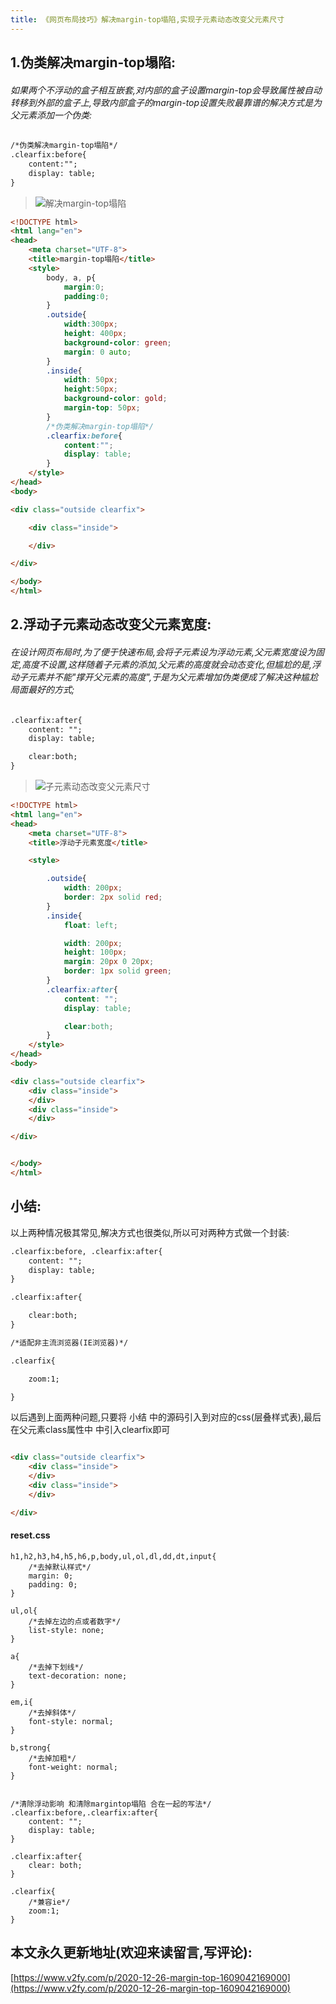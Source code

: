 ```yaml
---
title: 《网页布局技巧》解决margin-top塌陷,实现子元素动态改变父元素尺寸
---
```




## 1.伪类解决margin-top塌陷:

###### 如果两个不浮动的盒子相互嵌套,对内部的盒子设置margin-top会导致属性被自动转移到外部的盒子上,导致内部盒子的margin-top设置失败最靠谱的解决方式是为父元素添加一个伪类:

```html
/*伪类解决margin-top塌陷*/
.clearfix:before{
    content:"";
    display: table;
}
```


>![解决margin-top塌陷](https://www.v2fy.com/asset/0i/jikemiji/jikemiji-md/2020-12-26-margin-top-1609042169000.assets/3203841-c3c424a7ffedf17d.gif)


```html
<!DOCTYPE html>
<html lang="en">
<head>
    <meta charset="UTF-8">
    <title>margin-top塌陷</title>
    <style>
        body, a, p{
            margin:0;
            padding:0;
        }
        .outside{
            width:300px;
            height: 400px;
            background-color: green;
            margin: 0 auto;
        }
        .inside{
            width: 50px;
            height:50px;
            background-color: gold;
            margin-top: 50px;
        }
        /*伪类解决margin-top塌陷*/
        .clearfix:before{
            content:"";
            display: table;
        }
    </style>
</head>
<body>

<div class="outside clearfix">

    <div class="inside">

    </div>

</div>

</body>
</html>

```

## 2.浮动子元素动态改变父元素宽度:

###### 在设计网页布局时,为了便于快速布局,会将子元素设为浮动元素,父元素宽度设为固定,高度不设置,这样随着子元素的添加,父元素的高度就会动态变化,但尴尬的是,浮动子元素并不能"撑开父元素的高度",于是为父元素增加伪类便成了解决这种尴尬局面最好的方式;


```html
.clearfix:after{
    content: "";
    display: table;

    clear:both;
}
```


>![子元素动态改变父元素尺寸](https://www.v2fy.com/asset/0i/jikemiji/jikemiji-md/2020-12-26-margin-top-1609042169000.assets/3203841-92a47c1bbcf45add.gif)


```html
<!DOCTYPE html>
<html lang="en">
<head>
    <meta charset="UTF-8">
    <title>浮动子元素宽度</title>

    <style>

        .outside{
            width: 200px;
            border: 2px solid red;
        }
        .inside{
            float: left;

            width: 200px;
            height: 100px;
            margin: 20px 0 20px;
            border: 1px solid green;
        }
        .clearfix:after{
            content: "";
            display: table;

            clear:both;
        }
    </style>
</head>
<body>

<div class="outside clearfix">
    <div class="inside">
    </div>
    <div class="inside">
    </div>

</div>


</body>
</html>

```

## 小结:
以上两种情况极其常见,解决方式也很类似,所以可对两种方式做一个封装:


```html
.clearfix:before, .clearfix:after{
    content: "";
    display: table;
}

.clearfix:after{

    clear:both;
}

/*适配非主流浏览器(IE浏览器)*/

.clearfix{

    zoom:1;

}

```

以后遇到上面两种问题,只要将 小结 中的源码引入到对应的css(层叠样式表),最后在父元素class属性中 中引入clearfix即可

```html

<div class="outside clearfix">
    <div class="inside">
    </div>
    <div class="inside">
    </div>

</div>
```

#### reset.css
```
h1,h2,h3,h4,h5,h6,p,body,ul,ol,dl,dd,dt,input{
    /*去掉默认样式*/
    margin: 0;
    padding: 0;
}

ul,ol{
    /*去掉左边的点或者数字*/
    list-style: none;
}

a{
    /*去掉下划线*/
    text-decoration: none;
}

em,i{
    /*去掉斜体*/
    font-style: normal;
}

b,strong{
    /*去掉加粗*/
    font-weight: normal;
}


/*清除浮动影响 和清除margintop塌陷 合在一起的写法*/
.clearfix:before,.clearfix:after{
    content: "";
    display: table;
}

.clearfix:after{
    clear: both;
}

.clearfix{
    /*兼容ie*/
    zoom:1;
}

```



## 本文永久更新地址(欢迎来读留言,写评论):

[https://www.v2fy.com/p/2020-12-26-margin-top-1609042169000](https://www.v2fy.com/p/2020-12-26-margin-top-1609042169000)
